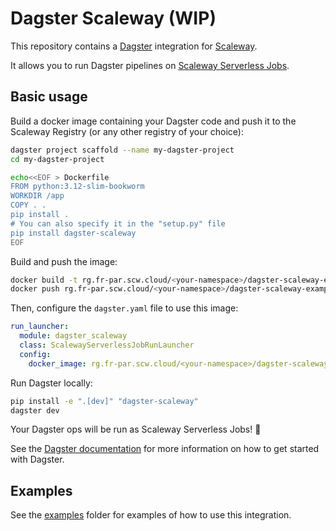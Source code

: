 # Dagster Scaleway (WIP)

This repository contains a [Dagster](https://dagster.io) integration for [Scaleway](https://www.scaleway.com/en/).

It allows you to run Dagster pipelines on [Scaleway Serverless Jobs](https://www.scaleway.com/en/docs/serverless/jobs/quickstart/).

## Basic usage

Build a docker image containing your Dagster code and push it to the Scaleway Registry (or any other registry of your choice):

```bash
dagster project scaffold --name my-dagster-project
cd my-dagster-project

echo<<EOF > Dockerfile
FROM python:3.12-slim-bookworm
WORKDIR /app
COPY . .
pip install .
# You can also specify it in the "setup.py" file
pip install dagster-scaleway
EOF
```

Build and push the image:

```bash
docker build -t rg.fr-par.scw.cloud/<your-namespace>/dagster-scaleway-example:latest .
docker push rg.fr-par.scw.cloud/<your-namespace>/dagster-scaleway-example:latest
```

Then, configure the `dagster.yaml` file to use this image:

```yaml
run_launcher:
  module: dagster_scaleway
  class: ScalewayServerlessJobRunLauncher
  config:
    docker_image: rg.fr-par.scw.cloud/<your-namespace>/dagster-scaleway-example:latest
```

Run Dagster locally:

```bash
pip install -e ".[dev]" "dagster-scaleway"
dagster dev
```

Your Dagster ops will be run as Scaleway Serverless Jobs! :tada:

See the [Dagster documentation](https://docs.dagster.io/getting-started/create-new-project#step-4-development) for more information on how to get started with Dagster.

## Examples

See the [examples](./examples) folder for examples of how to use this integration.
